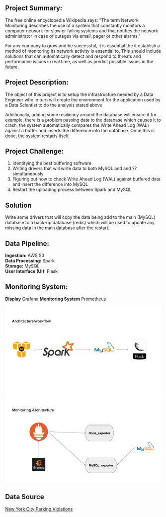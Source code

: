 

## Project Summary:
The free online encyclopedia Wikipedia says:
"The term Network Monitoring describes the use of a system that constantly monitors a computer network for slow or failing systems and that notifies the network administrator in case of outages via email, pager or other alarms."

For any company to grow and be successful, it is essential the it  establish a method of monitoring its network activity is essential to. This should include solutions that can automatically detect and respond to threats and performance issues in real time, as well as predict possible issues in the future.


## Project Description:
The object of this project is to setup the infrastructure needed by a Data Engineer
who in turn will create the environment for the application used by a Data Scientist to do the analysis stated above

Additionally, adding some resiliency around the database will ensure if for example, there is a problem passing data to the database which causes it to crash, the system automatically compares the Write Ahead Log (WAL) against a buffer and inserts the difference into the database. Once this is done, the system restarts itself.

## Project Challenge:
1. Identifying the best buffering software
2. Writing drivers that will write data to both MySQL and and ?? simultaneously
3. Figuring out how to check Write Ahead Log (WAL) against buffered data and insert the difference into MySQL
4. Restart the uploading process between Spark and MySQL

## Solution

Write some drivers that will copy the data being add to the main (MySQL) database to a back-up database (redis) which will be used to update any missing data in the main database after the restart.   


## Data Pipeline:   

__Ingestion:__ AWS S3    
__Data Processing:__ Spark   
__Storage:__ MySQL    
__User Interface (UI):__ Flask    

## Monitoring System:

__Display__ Grafana
__Monitoring System__ Prometheus


<img src= img/architecture.jpg>

<img src= img/monitor_sys.jpg>


## Data Source

[New York City Parking Violations](https://data.cityofnewyork.us/City-Government/Parking-Violations-Issued-Fiscal-Year-2014-August-/jt7v-77mi)
